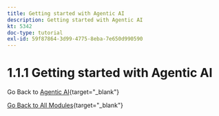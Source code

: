 ```yaml
---
title: Getting started with Agentic AI
description: Getting started with Agentic AI
kt: 5342
doc-type: tutorial
exl-id: 59f87864-3d99-4775-8eba-7e650d990590
---
```

# 1.1.1 Getting started with Agentic AI

Go Back to [Agentic AI](./agenticai.md){target="_blank"}

[Go Back to All Modules](./../../../overview.md){target="_blank"}
